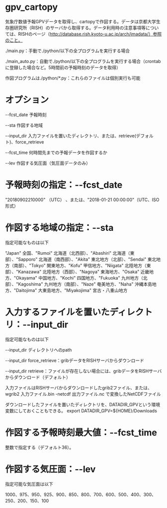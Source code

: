 # gpv_cartopy

気象庁数値予報GPVデータを取得し、cartopyで作図する。データは京都大学生存圏研究所（RISH）のサーバから取得する。データ利用時の注意事項等については、RISHのページ（http://database.rish.kyoto-u.ac.jp/arch/jmadata/）参照のこと。

./main.py：手動で./python/以下の全プログラムを実行する場合

./main_auto.py：自動で./python/以下の全プログラムを実行する場合（crontabに登録した場合など。5時間前の予報時刻のデータを取得）

作図プログラムは./python/*.py：これらのファイルは個別実行も可能

# オプション
--fcst_date 予報時刻

--sta 作図する地域

--input_dir 入力ファイルを置いたディレクトリ、または、retrieve(デフォルト)、force_retrieve

--fcst_time 何時間先までの予報データを作図するか

--lev 作図する気圧面（気圧面データのみ）

# 予報時刻の指定：--fcst_date
"20180902210000" （UTC） 、または、"2018-01-21 00:00:00"（UTC、ISO形式）


# 作図する地域の指定：--sta
指定可能なものは以下

"Japan"  全国、"Rumoi" 北海道（北西部）、"Abashiri" 北海道（東部）、"Sapporo" 北海道（南西部）、"Akita" 東北地方（北部）、"Sendai" 東北地方（南部）、"Tokyo" 関東地方、"Kofu" 甲信地方、"Niigata" 北陸地方（東部）、"Kanazawa" 北陸地方（西部）、"Nagoya" 東海地方、"Osaka" 近畿地方、"Okayama" 中国地方、"Kochi" 四国地方、"Fukuoka" 九州地方（北部）、"Kagoshima" 九州地方（南部）、"Naze" 奄美地方、"Naha" 沖縄本島地方、"Daitojima"   大東島地方、"Miyakojima" 宮古・八重山地方


# 入力するファイルを置いたディレクトリ：--input_dir 
指定可能なものは以下

--input_dir ディレクトリへのpath

--input_dir force_retrieve：gribデータをRISHサーバからダウンロード

--input_dir retrieve：ファイルが存在しない場合には、gribデータをRISHサーバからダウンロード（デフォルト）

入力ファイルはRISHサーバからダウンロードしたgrib2ファイル、または、
wgrib2 入力ファイル.bin -netcdf 出力ファイル.nc
で変換したNetCDFファイル


ダウンロードしたファイルを置いたディレクトリを、DATADIR_GPVという環境変数にしておくこともできる。
export DATADIR_GPV=${HOME}/Downloads


# 作図する予報時刻最大値：--fcst_time
整数で指定する（デフォルト36）。
 
 
# 作図する気圧面：--lev
指定可能な気圧面は以下

1000、975、950、925、900、850、800、700、600、500、400、300、250、200、150、100
 
 
